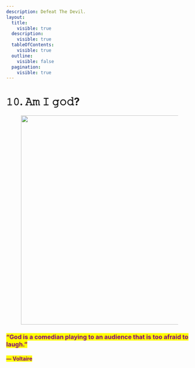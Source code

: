 ```yaml
---
description: Defeat The Devil.
layout:
  title:
    visible: true
  description:
    visible: true
  tableOfContents:
    visible: true
  outline:
    visible: false
  pagination:
    visible: true
---
```


# 𝟷𝟶. 𝙰𝚖 𝙸 𝚐𝚘𝚍?

<figure><img src="../../../../../../.gitbook/assets/pexels-btgl-♡-18388078.jpg" alt="" width="563"><figcaption></figcaption></figure>

### <mark style="color:purple;">“God is a comedian playing to an audience that is too afraid to laugh.”</mark>&#x20;

#### <mark style="color:purple;">― Voltaire</mark>
